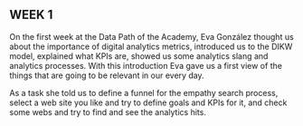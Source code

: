 ## WEEK 1

On the first week at the Data Path of the Academy, Eva González thought us about the importance of digital analytics metrics, introduced us to the DIKW model, explained what KPIs are, showed us some analytics slang and analytics processes. With this introduction Eva gave us a first view of the things that are going to be relevant in our every day.

As a task she told us to define a funnel for the empathy search process, select a web site you like and try to define goals and KPIs for it, and check some webs and try to find and see the analytics hits.